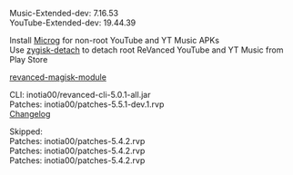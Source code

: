 Music-Extended-dev: 7.16.53  
YouTube-Extended-dev: 19.44.39  

Install [Microg](https://github.com/ReVanced/GmsCore/releases) for non-root YouTube and YT Music APKs  
Use [zygisk-detach](https://github.com/j-hc/zygisk-detach) to detach root ReVanced YouTube and YT Music from Play Store  

[revanced-magisk-module](https://github.com/j-hc/revanced-magisk-module)
  
CLI: inotia00/revanced-cli-5.0.1-all.jar  
Patches: inotia00/patches-5.5.1-dev.1.rvp  
[Changelog](https://github.com/inotia00/revanced-patches/releases/tag/v5.5.1-dev.1)  

Skipped:  
Patches: inotia00/patches-5.4.2.rvp  
Patches: inotia00/patches-5.4.2.rvp  
Patches: inotia00/patches-5.4.2.rvp    
